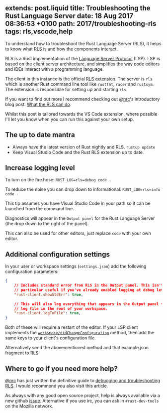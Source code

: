 extends: post.liquid
title: Troubleshooting the Rust Language Server
date: 18 Aug 2017 08:36:53 +0100
path: 2017/troubleshooting-rls
tags: rls,vscode,help
---

To understand how to troubleshoot the Rust Language Server (RLS), it helps to know what RLS is and how the components interact.

RLS is a Rust implementation of the [Language Server Protocol](https://github.com/Microsoft/language-server-protocol) (LSP). LSP is based on the client server architecture, and simplifies the way code editors and IDEs interact with a programming language.

The client in this instance is the official [RLS extension](https://marketplace.visualstudio.com/items?itemName=rust-lang.rust). The server is `rls` which is another Rust command line tool like `rustfmt`, `racer` and `rustsym`. The extension is responsible for setting up and starting `rls`.

If you want to find out more I recommend checking out [@nrc](https://www.ncameron.org/blog/)'s introductory blog post: [What the RLS can do](https://www.ncameron.org/blog/what-the-rls-can-do/).

Whilst this post is tailored towards the VS Code extension, where possible I'll let you know when you can run this against your own setup.

## The up to date mantra

- Always have the latest version of Rust nightly and RLS. `rustup update`
- Keep Visual Studio Code and the Rust RLS extension up to date.

## Increase logging level

To turn on the fire hose:
`RUST_LOG=rls=debug code .`

To reduce the noise you can drop down to informational:
`RUST_LOG=rls=info code .`

This tip assumes you have Visual Studio Code in your path so it can be launched from the command line.

Diagnostics will appear in the `Output panel` for the Rust Language Server (the drop down to the right of the panel).

This can also be used for other editors, just replace `code` with your own editor.

## Additional configuration settings

In your user or workspace settings (`settings.json`) add the following  configuration parameters:

```json
{
    // Includes standard error from RLS in the Output panel. This isn't 
    // particular useful if you've already enabled logging at debug level.
    "rust-client.showStdErr": true,
    
    // This will also log everything that appears in the Output panel to a 
    // log file in the root of your workspace.
    "rust-client.logToFile": true,
}
```

Both of these will require a restart of the editor. If your LSP client implements the
[`workspace/didChangeConfiguration`](https://github.com/Microsoft/language-server-protocol/blob/master/protocol.md#workspace_didChangeConfiguration) method, then add the same keys to your client's configuration file.

Alternatively send the abovementioned method and that example json fragment to RLS.

## Where to go if you need more help?

[@nrc](https://www.ncameron.org/blog/) has just written the definitive guide to [debugging and troubleshooting
RLS](https://github.com/rust-lang-nursery/rls/blob/master/debugging.md). I would recommend you also visit this article.

As always with any good open source project, help is always available via a new github [issue](https://github.com/rust-lang-nursery/rls/issues/new). Alternative if you use irc, you can ask in `#rust-dev-tools` on the Mozilla network.